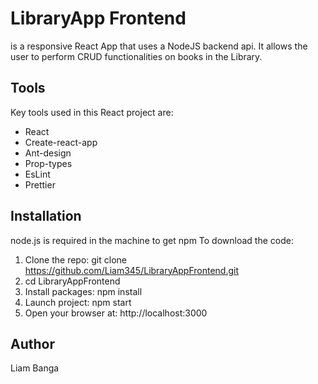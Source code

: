 # LibraryApp Frontend

is a responsive React App that uses a NodeJS backend api. It allows the user to perform CRUD functionalities on books in the Library.

## Tools

Key tools used in this React project are:

* React
* Create-react-app
* Ant-design
* Prop-types
* EsLint
* Prettier

## Installation

node.js is required in the machine to get npm
To download the code:

1.  Clone the repo:
    git clone https://github.com/Liam345/LibraryAppFrontend.git
2.  cd LibraryAppFrontend
3.  Install packages:
    npm install
4.  Launch project: npm start
5.  Open your browser at: http://localhost:3000

## Author

Liam Banga
